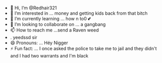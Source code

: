 - 👋 Hi, I’m @Redhair321 
- 👀 I’m interested in ... money and getting kids back from that bitch
- 🌱 I’m currently learning ... how n to0 💕 
- 💞️ I’m looking to collaborate on ... a gangbang
- 📫 How to reach me ...send a Raven weed 
- . yeedssd sir
- 😄 Pronouns: ... Héy Nigger
- ⚡ Fun fact: ... I once asked the police to take me to jail and they  didn't and I had two warrants and I'm black

<!---
Redhair321/Redhair321 is a ✨ special ✨ repository because its `README.md` (this file) appears on your GitHub profile.
You can click the Preview link to take a look at your changes.
--->
